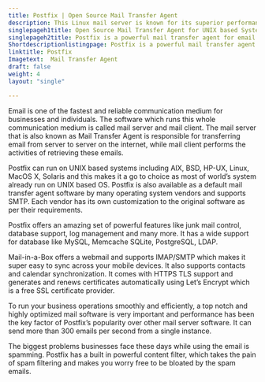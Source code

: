 ```yaml
---
title: Postfix | Open Source Mail Transfer Agent
description: This Linux mail server is known for its superior performance and security. It can send over 300 emails per second from a single Postfix instance.
singlepageh1title: Open Source Mail Transfer Agent for UNIX based Systems
singlepageh2title: Postfix is a powerful mail transfer agent for email routing and delivery. It offers useful features like junk mail control, database support and log management.
Shortdescriptionlistingpage: Postfix is a powerful mail transfer agent for email routing and delivery. It offers useful features like junk mail control, database support and log management.
linktitle: Postfix
Imagetext:  Mail Transfer Agent
draft: false
weight: 4
layout: "single"

---
```


Email is one of the fastest and reliable communication medium for businesses and individuals. The software which runs this whole communication medium is called mail server and mail client. The mail server that is also known as Mail Transfer Agent is responsible for transferring email from server to server on the internet, while mail client performs the activities of retrieving these emails.

Postfix can run on UNIX based systems including AIX, BSD, HP-UX, Linux, MacOS X, Solaris and this makes it a go to choice as most of world’s system already run on UNIX based OS. Postfix is also available as a default mail transfer agent software by many operating system vendors and supports SMTP. Each vendor has its own customization to the original software as per their requirements.

Postfix offers an amazing set of powerful features like junk mail control, database support, log management and many more. It has a wide support for database like MySQL, Memcache SQLite, PostgreSQL, LDAP.

Mail-in-a-Box offers a webmail and supports IMAP/SMTP which makes it super easy to sync across your mobile devices. It also supports contacts and calendar synchronization. It comes with HTTPS TLS support and generates and renews certificates automatically using Let’s Encrypt which is a free SSL certificate provider.

To run your business operations smoothly and efficiently, a top notch and highly optimized mail software is very important and performance has been the key factor of Postfix’s popularity over other mail server software. It can send more than 300 emails per second from a single instance.

The biggest problems businesses face these days while using the email is spamming. Postfix has a built in powerful content filter, which takes the pain of spam filtering and makes you worry free to be bloated by the spam emails.